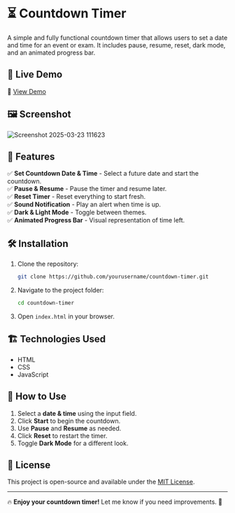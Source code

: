 # ⏳ Countdown Timer

A simple and fully functional countdown timer that allows users to set a date and time for an event or exam. It includes pause, resume, reset, dark mode, and an animated progress bar.

## 🎥 Live Demo  
🔗 [View Demo](https://bhalalaprushti30.github.io/Countdown-Timer/)  


## 🖼️ Screenshot  
![Screenshot 2025-03-23 111623](https://github.com/user-attachments/assets/1677c39c-cc33-4720-a1e8-ffe1a9198636)


## 🚀 Features  
✅ **Set Countdown Date & Time** - Select a future date and start the countdown.  
✅ **Pause & Resume** - Pause the timer and resume later.  
✅ **Reset Timer** - Reset everything to start fresh.  
✅ **Sound Notification** - Play an alert when time is up.  
✅ **Dark & Light Mode** - Toggle between themes.  
✅ **Animated Progress Bar** - Visual representation of time left.  

## 🛠️ Installation  
1. Clone the repository:  
   ```sh
   git clone https://github.com/yourusername/countdown-timer.git
   ```
2. Navigate to the project folder:  
   ```sh
   cd countdown-timer
   ```
3. Open `index.html` in your browser.

## 🏗️ Technologies Used  
- HTML  
- CSS  
- JavaScript  

## 📌 How to Use  
1. Select a **date & time** using the input field.  
2. Click **Start** to begin the countdown.  
3. Use **Pause** and **Resume** as needed.  
4. Click **Reset** to restart the timer.  
5. Toggle **Dark Mode** for a different look.  

## 📜 License  
This project is open-source and available under the [MIT License](LICENSE).  

---

🔥 **Enjoy your countdown timer!** Let me know if you need improvements. 🚀  
